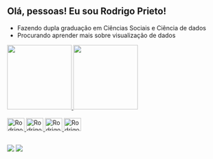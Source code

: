 ## Olá, pessoas! Eu sou Rodrigo Prieto!

- Fazendo dupla graduação em Ciências Sociais e Ciência de dados
- Procurando aprender mais sobre visualização de dados

<div>
   <a href = "https://github.com/rdhery">
   <img height = "150em" src = "https://github-readme-stats.vercel.app/api?username=rdhery&show_icons=true&theme=dark&include_all_commits=true&count_private=true"/>
   <img height = "150em" src="https://github-readme-stats.vercel.app/api/top-langs/?username=rdhery&layout=compact&langs_count=16&theme=dark"/>  
</div>
  
<div style = "display: inline_block"><br>
  <img aling="center" alt="Rodrigo-Py" height="30" width="40" src="https://cdn.jsdelivr.net/gh/devicons/devicon/icons/python/python-original.svg" />
  <img aling="center" alt="Rodrigo-R" height="30" width="40" src="https://cdn.jsdelivr.net/gh/devicons/devicon/icons/rstudio/rstudio-original.svg" />
  <img aling="center" alt="Rodrigo-CSS" height="30" width="40" src="https://cdn.jsdelivr.net/gh/devicons/devicon/icons/css3/css3-original.svg" />
  <img aling="center" alt="Rodrigo-HTML" height="30" width="40" src="https://cdn.jsdelivr.net/gh/devicons/devicon/icons/html5/html5-original.svg" />
  
</div>
  
  ##
  
<div>
  <a href="https://www.linkedin.com/in/rodrigo-prieto-332459202/" target="_blank"><img src="https://img.shields.io/badge/LinkedIn-0077B5?style=for-the-badge&logo=linkedin&logoColor=white" target="_blank"></a>
  <a href="mailto:rodrigo.s.prieto@hotmail.com" target="_blank"><img src="https://img.shields.io/badge/Microsoft_Outlook-0078D4?style=for-the-badge&logo=microsoft-outlook&logoColor=white" target="_blank"></a>
</div>
 
